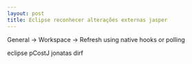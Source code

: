 ```yaml
---
layout: post
title: Eclipse reconhecer alterações externas jasper
---
```


General -> Workspace -> Refresh using native hooks or polling


eclipse pCostJ jonatas dirf
